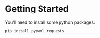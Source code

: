# Getting Started

You'll need to install some python packages:

```
pip install pyyaml requests
```
